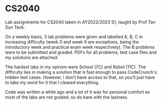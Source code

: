 # CS2040

Lab assignments for CS2040 taken in AY2022/2023 S1, taught by Prof Tan Sun Teck.

On a weekly basis, 3 lab problems were given and labelled A, B, C in increasing difficulty (week 0 and week 9 are exceptions, being the introductory week and practical exam week respectively). The B problems were to be submitted and graded. PDFs for all problems, test case files and my solutions are attached.

The hardest labs in my opinion were School (7C) and Robot (11C). The difficulty lies in making a solution that is fast enough to pass CodeCrunch's hidden test cases. However, I don't have access to that, so you'll just have to take my word for it that I cleared everything.

Code was written a while ago and a lot of it was for personal comfort as most of the labs are not graded, so do bare with the laziness.
